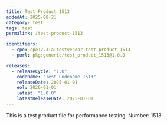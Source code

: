 ```yaml
---
title: Test Product 1513
addedAt: 2025-08-21
category: test
tags: test
permalink: /test-product-1513

identifiers:
  - cpe: cpe:2.3:a:testvendor:test_product_1513
  - purl: pkg:generic/test_product_1513@1.0.0

releases:
  - releaseCycle: "1.0"
    codename: "Test Codename 1513"
    releaseDate: 2025-01-01
    eol: 2026-01-01
    latest: "1.0.0"
    latestReleaseDate: 2025-01-01
---
```


This is a test product file for performance testing. Number: 1513
